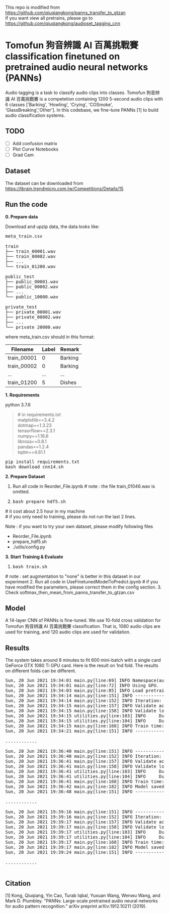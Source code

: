 This repo is modified from https://github.com/qiuqiangkong/panns_transfer_to_gtzan<br>
If you want view all pretrains, please go to https://github.com/qiuqiangkong/audioset_tagging_cnn<br>

# Tomofun 狗音辨識 AI 百萬挑戰賽 classification finetuned on pretrained audio neural networks (PANNs)
  Audio tagging is a task to classify audio clips into classes. Tomofun 狗音辨識 AI 百萬挑戰賽 is a competetion containing 1200 5-second audio clips with 6 classes ['Barking', 'Howling', 'Crying', 'COSmoke', 'GlassBreaking','Other']. In this codebase, we fine-tune PANNs [1] to build audio classification systems.

## TODO
- [ ] Add confusion matrix
- [ ] Plot Curve Notebooks
- [ ] Grad Cam

## Dataset
The dataset can be downloaded from https://tbrain.trendmicro.com.tw/Competitions/Details/15

## Run the code

**0. Prepare data** 

Download and upzip data, the data looks like:
<pre>
meta_train.csv

train
├── train_00001.wav
├── train_00002.wav
├── ...
└── train_01200.wav

public_test
├── public_00001.wav
├── public_00002.wav
├── ...
└── public_10000.wav

private_test
├── private_00001.wav
├── private_00002.wav
├── ...
└── private_20000.wav
</pre>

where meta_train.csv should in this format:

| Filename  | Label | Remark |
| - | - | - |
| train_00001  | 0  | Barking |
| train_00002  | 0  | Barking |
| ... | ... | ... |
| train_01200  | 5  | Dishes |

**1. Requirements** 

python 3.7.6
> \# in requirements.txt<br>
> matplotlib==3.4.2<br>
> dotmap==1.3.23<br>
> tensorflow==2.3.1<br>
> numpy==1.16.6<br>
> librosa==0.8.1<br>
> pandas==1.2.4<br>
> tqdm==4.61.1<br>

<pre>
pip install requirements.txt
bash download_cnn14.sh
</pre>

**2. Prepare Dataset**
1. Run all code in Reorder_File.ipynb # note : the file train_01046.wav is omitted.
2. <pre>bash prepare_hdf5.sh</pre>
\# it cost about 2.5 hour in my machine<br>
\# if you only need to training, please do not run the last 2 lines.<br>


Note : if you want to try your own dataset, please modify following files
* Reorder_File.ipynb
* prepare_hdf5.sh
* ./utils/config.py

**3. Start Training & Evaluate**
1. <pre>bash train.sh </pre>
\# note : set augmentation to "none" is better in this dataset in our experiment
2. Run all code in UseFinetunedModelToPredict.ipynb # if you have modified the parameters, please correct them in the config section.
3. Check softmax_then_mean_from_panns_transfer_to_gtzan.csv

## Model
A 14-layer CNN of PANNs is fine-tuned. We use 10-fold cross validation for Tomofun 狗音辨識 AI 百萬挑戰賽 classification. That is, 1080 audio clips are used for training, and 120 audio clips are used for validation.

## Results
The system takes around 8 minutes to fit 600 mini-batch with a single card GeForce GTX 1080 Ti GPU card. Here is the result on 1nd fold. The results on different folds can be different.

<pre>
Sun, 20 Jun 2021 19:34:01 main.py[line:69] INFO Namespace(augmentation='mixup', batch_size=32, cuda=True, dataset_dir='./train_transfered', filename='main', freeze_base=False, holdout_fold='1', learning_rate=0.0001, loss_type='clip_nll', mode='train', model_type='Transfer_Cnn14', pretrained_checkpoint_path='./Cnn14_mAP=0.431.pth', resume_iteration=0, stop_iteration=600, suffix='_train', workspace='.')
Sun, 20 Jun 2021 19:34:01 main.py[line:72] INFO Using GPU.
Sun, 20 Jun 2021 19:34:03 main.py[line:85] INFO Load pretrained model from ./Cnn14_mAP=0.431.pth
Sun, 20 Jun 2021 19:34:14 main.py[line:151] INFO ------------------------------------
Sun, 20 Jun 2021 19:34:14 main.py[line:152] INFO Iteration: 10
Sun, 20 Jun 2021 19:34:15 main.py[line:157] INFO Validate accuracy: 0.250
Sun, 20 Jun 2021 19:34:15 main.py[line:158] INFO Validate loss: 0.29280
Sun, 20 Jun 2021 19:34:15 utilities.py[line:103] INFO     Dump statistics to ./statistics/main/holdout_fold=1/Transfer_Cnn14/pretrain=True/loss_type=clip_nll/augmentation=mixup/batch_size=32/freeze_base=False/statistics.pickle
Sun, 20 Jun 2021 19:34:15 utilities.py[line:104] INFO     Dump statistics to ./statistics/main/holdout_fold=1/Transfer_Cnn14/pretrain=True/loss_type=clip_nll/augmentation=mixup/batch_size=32/freeze_base=False/statistics_2021-06-20_19-34-03.pkl
Sun, 20 Jun 2021 19:34:15 main.py[line:168] INFO Train time: 6.956 s, validate time: 1.354 s
Sun, 20 Jun 2021 19:34:21 main.py[line:151] INFO ------------------------------------

............

Sun, 20 Jun 2021 19:36:40 main.py[line:151] INFO ------------------------------------
Sun, 20 Jun 2021 19:36:40 main.py[line:152] INFO Iteration: 200
Sun, 20 Jun 2021 19:36:41 main.py[line:157] INFO Validate accuracy: 0.892
Sun, 20 Jun 2021 19:36:41 main.py[line:158] INFO Validate loss: 0.05802
Sun, 20 Jun 2021 19:36:41 utilities.py[line:103] INFO     Dump statistics to ./statistics/main/holdout_fold=1/Transfer_Cnn14/pretrain=True/loss_type=clip_nll/augmentation=mixup/batch_size=32/freeze_base=False/statistics.pickle
Sun, 20 Jun 2021 19:36:41 utilities.py[line:104] INFO     Dump statistics to ./statistics/main/holdout_fold=1/Transfer_Cnn14/pretrain=True/loss_type=clip_nll/augmentation=mixup/batch_size=32/freeze_base=False/statistics_2021-06-20_19-34-03.pkl
Sun, 20 Jun 2021 19:36:41 main.py[line:168] INFO Train time: 6.185 s, validate time: 1.518 s
Sun, 20 Jun 2021 19:36:42 main.py[line:182] INFO Model saved to ./checkpoints/main/holdout_fold=1/Transfer_Cnn14/pretrain=True/loss_type=clip_nll/augmentation=mixup/batch_size=32/freeze_base=False/200_iterations.pth
Sun, 20 Jun 2021 19:36:48 main.py[line:151] INFO ------------------------------------

............

Sun, 20 Jun 2021 19:39:16 main.py[line:151] INFO ------------------------------------
Sun, 20 Jun 2021 19:39:16 main.py[line:152] INFO Iteration: 400
Sun, 20 Jun 2021 19:39:17 main.py[line:157] INFO Validate accuracy: 0.925
Sun, 20 Jun 2021 19:39:17 main.py[line:158] INFO Validate loss: 0.04342
Sun, 20 Jun 2021 19:39:17 utilities.py[line:103] INFO     Dump statistics to ./statistics/main/holdout_fold=1/Transfer_Cnn14/pretrain=True/loss_type=clip_nll/augmentation=mixup/batch_size=32/freeze_base=False/statistics.pickle
Sun, 20 Jun 2021 19:39:17 utilities.py[line:104] INFO     Dump statistics to ./statistics/main/holdout_fold=1/Transfer_Cnn14/pretrain=True/loss_type=clip_nll/augmentation=mixup/batch_size=32/freeze_base=False/statistics_2021-06-20_19-34-03.pkl
Sun, 20 Jun 2021 19:39:17 main.py[line:168] INFO Train time: 6.161 s, validate time: 1.515 s
Sun, 20 Jun 2021 19:39:17 main.py[line:182] INFO Model saved to ./checkpoints/main/holdout_fold=1/Transfer_Cnn14/pretrain=True/loss_type=clip_nll/augmentation=mixup/batch_size=32/freeze_base=False/400_iterations.pth
Sun, 20 Jun 2021 19:39:24 main.py[line:151] INFO ------------------------------------

............

</pre>

## Citation

[1] Kong, Qiuqiang, Yin Cao, Turab Iqbal, Yuxuan Wang, Wenwu Wang, and Mark D. Plumbley. "PANNs: Large-scale pretrained audio neural networks for audio pattern recognition." arXiv preprint arXiv:1912.10211 (2019).

